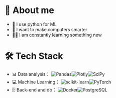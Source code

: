 # 🐾 About me

- 🐍 I use python for ML
- 🧠 I want to make computers smarter
- 👩‍💻 I am constantly learning something new

# 🛠 Tech Stack

- 📊 Data analysis： ![Pandas](https://img.shields.io/badge/-Pandas-blue?style=flat-circle&logo=Pandas)![Plotly](https://img.shields.io/badge/-Plotly-lightgrey?style=flat-circle&logo=Plotly)![SciPy](https://img.shields.io/badge/-SciPy-yellow?style=flat-circle&logo=SciPy)
- 💻 Machine Learning： ![scikit-learn](https://img.shields.io/badge/-scikit--learn-blueviolet?style=flat-circle&logo=scikit-learn)![PyTorch](https://img.shields.io/badge/-PyTorch-green?style=flat-circle&logo=PyTorch)
- 🗄️ Back-end and db： ![Docker](https://img.shields.io/badge/-Docker-ff69b4?style=flat-circle&logo=Docker)![PostgreSQL](https://img.shields.io/badge/-PostgreSQL-yellowgreen?style=flat-circle&logo=PostgreSQL)


<!--
**Kseymur/Kseymur** is a ✨ _special_ ✨ repository because its `README.md` (this file) appears on your GitHub profile.

Here are some ideas to get you started:

- 🔭 I’m currently working on ...
- 🌱 I’m currently learning ...
- 👯 I’m looking to collaborate on ...
- 🤔 I’m looking for help with ...
- 💬 Ask me about ...
- 📫 How to reach me: ...
- 😄 Pronouns: ...
- ⚡ Fun fact: ...
-->
